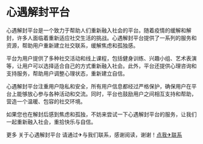 # 心遇解封平台

心遇解封平台是一个致力于帮助人们重新融入社会的平台。随着疫情的缓解和解封，许多人面临着重新适应社交生活的挑战。心遇解封平台提供了一系列的服务和资源，帮助用户重新建立社交联系，缓解焦虑和孤独感。

平台为用户提供了多种社交活动和线上课程，包括健身训练、兴趣小组、艺术表演等，让用户可以选择适合自己的方式重新融入社会。此外，平台还提供心理咨询和支持服务，帮助用户调整心理状态，重新建立自信。

心遇解封平台注重用户隐私和安全，所有用户信息都经过严格保护，确保用户在平台上能够放心参与各种活动和交流。同时，平台也鼓励用户之间相互支持和帮助，营造一个温暖、包容的社交环境。

如果您也在解封后感到焦虑和孤独，不妨来尝试一下心遇解封平台的服务，让我们一起重新融入社会，重拾快乐与自信。

更多 关于心遇解封平台 请通过✈与我们联系，感谢阅读，谢谢！[点我✈联系](https://acc.k02.cc)